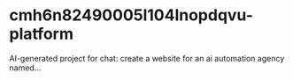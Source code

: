 # cmh6n82490005l104lnopdqvu-platform
AI-generated project for chat: create a website for an ai automation agency named...
